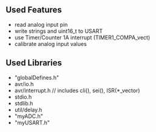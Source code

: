 ## Used Features
- read analog input pin
- write strings and uint16_t to USART
- use Timer/Counter 1A interrupt (TIMER1_COMPA_vect)
- calibrate analog input values

## Used Libraries
- "globalDefines.h"
- avr/io.h
- avr/interrupt.h // includes cli(), sei(), ISR(*_vector)
- stdio.h
- stdlib.h
- util/delay.h
- "myADC.h"
- "myUSART.h"
